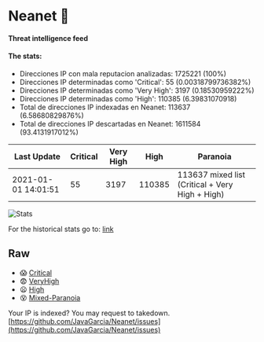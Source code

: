 # Neanet :hocho:
#### Threat intelligence feed
#### The stats:

- Direcciones IP con mala reputacion analizadas: 1725221 (100%)
- Direcciones IP determinadas como 'Critical':  55 (0.00318799736382%)
- Direcciones IP determinadas como 'Very High':  3197 (0.18530959222%)
- Direcciones IP determinadas como 'High':  110385 (6.39831070918)
- Total de direcciones IP indexadas en Neanet:  113637 (6.58680829876%)
- Total de direcciones IP descartadas en Neanet:  1611584 (93.4131917012%)

| Last Update | Critical | Very High | High | Paranoia |
| --- | --- | --- | --- | --- |
| 2021-01-01 14:01:51 | 55 | 3197 | 110385 | 113637 mixed list (Critical + Very High + High)|

![Stats](https://docs.google.com/spreadsheets/d/e/2PACX-1vSnaNMIXVabIpDJjufMlzH7poXnshF3mgd8Is1g9ytUEzVsP5my4Trn8f-xkoLLQ38xpL3HtmUexLo6/pubchart?oid=501124687&format=image)

For the historical stats go to: [link](/stats.csv)
## Raw
- :scream: [Critical](https://raw.githubusercontent.com/JavaGarcia/Neanet/master/blacklists/neanet_critical.txt)
- :fearful: [VeryHigh](https://raw.githubusercontent.com/JavaGarcia/Neanet/master/blacklists/neanet_veryHigh.txtt)
- :frowning: [High](https://raw.githubusercontent.com/JavaGarcia/Neanet/master/blacklists/neanet_high.txt)
- :dizzy_face: [Mixed-Paranoia](https://raw.githubusercontent.com/JavaGarcia/Neanet/master/blacklists/neanet_all.txt)


Your IP is indexed? You may request to takedown. [https://github.com/JavaGarcia/Neanet/issues](https://github.com/JavaGarcia/Neanet/issues)




























































































































































































































































































































































































































































































































































































































































































































































































































































































































































































































































































































































































































































































































































































































































































































































































































































































































































































































































































































































































































































































































































































































































































































































































































































































































































































































































































































































































































































































































































































































































































































































































































































































































